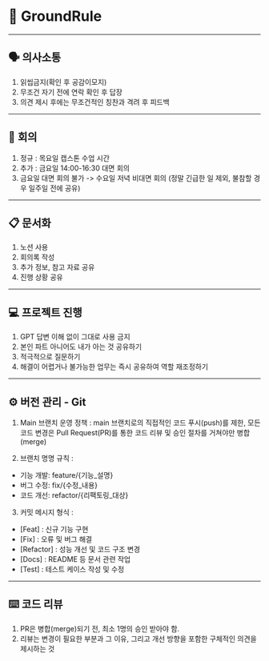 # 📌 GroundRule
------------------------
## 🗣️ 의사소통
1. 읽씹금지(확인 후 공감이모지)
2. 무조건 자기 전에 연락 확인 후 답장
3. 의견 제시 후에는 무조건적인 칭찬과 격려 후 피드백
------------------------
## 📝 회의
1. 정규 : 목요일 캡스톤 수업 시간
2. 추가 : 금요일 14:00-16:30 대면 회의
3. 금요일 대면 회의 불가 -> 수요일 저녁 비대면 회의
(정말 긴급한 일 제외, 불참할 경우 일주일 전에 공유)
--------------------
## 📋 문서화
1. 노션 사용
2. 회의록 작성 
3. 추가 정보, 참고 자료 공유
4. 진행 상황 공유
-------------------
## 💻 프로젝트 진행
1. GPT 답변 이해 없이 그대로 사용 금지 
2. 본인 파트 아니어도 내가 아는 것 공유하기 
3. 적극적으로 질문하기
4. 해결이 어렵거나 불가능한 업무는 즉시 공유하여 역할 재조정하기
--------------------
## ⚙️ 버전 관리 - Git
1. Main 브랜치 운영 정책 : main 브랜치로의 직접적인 코드 푸시(push)를 제한, 모든 코드 변경은 Pull Request(PR)를 통한 코드 리뷰 및 승인 절차를 거쳐야만 병합(merge)

2. 브랜치 명명 규칙 :
  - 기능 개발: feature/{기능_설명}
  - 버그 수정: fix/{수정_내용}
  - 코드 개선: refactor/{리팩토링_대상}

3. 커밋 메시지 형식 :
- [Feat] : 신규 기능 구현
- [Fix] : 오류 및 버그 해결
- [Refactor] : 성능 개선 및 코드 구조 변경
- [Docs] : README 등 문서 관련 작업
- [Test] : 테스트 케이스 작성 및 수정
---------------------
## ⌨️ 코드 리뷰
1. PR은 병합(merge)되기 전, 최소 1명의 승인 받아야 함.
2. 리뷰는 변경이 필요한 부분과 그 이유, 그리고 개선 방향을 포함한 구체적인 의견을 제시하는 것




